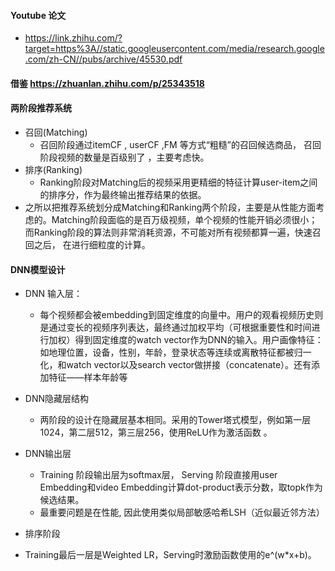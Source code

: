 ####  Youtube 论文
- https://link.zhihu.com/?target=https%3A//static.googleusercontent.com/media/research.google.com/zh-CN//pubs/archive/45530.pdf

#### 借鉴 https://zhuanlan.zhihu.com/p/25343518

#### 两阶段推荐系统
+ 召回(Matching)
    - 召回阶段通过itemCF , userCF ,FM 等方式“粗糙”的召回候选商品， 召回阶段视频的数量是百级别了 ，主要考虑快。
+ 排序(Ranking)
    - Ranking阶段对Matching后的视频采用更精细的特征计算user-item之间的排序分，作为最终输出推荐结果的依据。
+ 之所以把推荐系统划分成Matching和Ranking两个阶段，主要是从性能方面考虑的。Matching阶段面临的是百万级视频，单个视频的性能开销必须很小；而Ranking阶段的算法则非常消耗资源，不可能对所有视频都算一遍，快速召回之后， 在进行细粒度的计算。

####  DNN模型设计
- DNN 输入层：
    + 每个视频都会被embedding到固定维度的向量中。用户的观看视频历史则是通过变长的视频序列表达，最终通过加权平均（可根据重要性和时间进行加权）得到固定维度的watch vector作为DNN的输入。用户画像特征：如地理位置，设备，性别，年龄，登录状态等连续或离散特征都被归一化，和watch vector以及search vector做拼接（concatenate）。还有添加特征——样本年龄等
- DNN隐藏层结构
    + 两阶段的设计在隐藏层基本相同。采用的Tower塔式模型，例如第一层1024，第二层512，第三层256，使用ReLU作为激活函数 。

- DNN输出层
    + Training 阶段输出层为softmax层， Serving 阶段直接用user Embedding和video Embedding计算dot-product表示分数，取topk作为候选结果。
    + 最重要问题是在性能, 因此使用类似局部敏感哈希LSH（近似最近邻方法）
- 排序阶段
+ Training最后一层是Weighted LR，Serving时激励函数使用的e^(w*x+b)。
 
